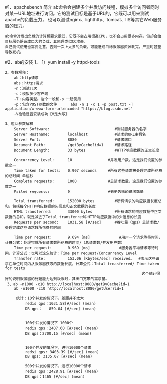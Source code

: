 #1、apachebench 简介
    ab命令会创建多个并发访问线程，模拟多个访问者同时对某一URL地址进行访问。它的测试目标是基于URL的，它既可以用来测试apache的负载压力，
    也可以测试nginx、lighthttp、tomcat、IIS等其它Web服务器的压力。
    
    ab命令对发出负载的计算机要求很低，它既不会占用很高CPU，也不会占用很多内存。但却会给目标服务器造成巨大的负载，其原理类似CC攻击。
    自己测试使用也需要注意，否则一次上太多的负载。可能造成目标服务器资源耗完，严重时甚至导致死机。
    
#2、ab的安装
    1、
       1）yum install -y httpd-tools
       
    2、参数解释：   
        ab：http请求 
        abs：https请求 
        -n：测试几次 
        -c：模拟多少客户端 
        -T：内容类型。这个一般和-p 一起使用 
        -p：包含POST参数的文件      abs -n 1 -c 1 -p post.txt -T application/x-www-form-urlencoded "https://blog.csdn.net"
        -V检验是否安装成功【V是大写】
        
    3、返回参数解释
        Server Software:                             #测试服务器的名字
        Server Hostname:        localhost            #请求的URL主机名
        Server Port:            8080                 #请求端口   
        Document Path:          /getByCache?id=1     #请求路径
        Document Length:        33 bytes             #HTTP响应数据的正文长度
        
        Concurrency Level:      10                #并发用户数，这是我们设置的参数之一
        Time taken for tests:   0.907 seconds     #所有这些请求被处理完成所花费的总时间 单位秒
        Complete requests:      1000              #总请求数量，这是我们设置的参数之一
        Failed requests:        0                 #表示失败的请求数量
        
        Total transferred:      152000 bytes         #所有请求的响应数据长度总和。包括每个HTTP响应数据的头信息和正文数据的长度
        HTML transferred:       33000 bytes          #所有请求的响应数据中正文数据的总和，就是减去了Total transferred中HTTP响应数据中的头信息的长度
        Requests per second:    1031.58 [#/sec]      #吞吐量（qps）总请求数/处理完成这些请求数所花费的时间
        
        Time per request:       9.694 [ms]             #用户一个请求等待时间，计算公式：处理完成所有请求数所花费的时间/（总请求数/并发用户数）     
        Time per request:       0.969 [ms]             #服务器平均请求等待时间，计算公式：也可以这么统计：Time per request/Concurrency Level
        Transfer rate:          153.06 [Kbytes/sec] received。  #表示这些请求在单位时间内从服务器获取的数据长度，计算公式：Total trnasferred/ Time taken for tests
                                                                 这个统计很好的说明服务器的处理能力达到极限时，其出口宽带的需求量。 
     3、ab -n1000 -c10 http://localhost:8080/getByCache?id=1
        ab -n1000 -c10 http://localhost:8080/getUser?id=1
              
         统计：10个并发的情况下，差距并不太大
             redis qps：1031.58[#/sec] (mean)
             DB qps：   859.04 [#/sec] (mean)
             

             100个并发的情况下 1000个
             redis qps：2407.60 [#/sec] (mean)
             DB qps：2700.15 [#/sec] (mean) 
             
             
             100个并发的情况下，进行10000个请求
             redsi qps: 3403.39 [#/sec] (mean)
             DB qps: 3135.07 [#/sec] (mean)

             500个并发的情况下，进行10000个请求
             redis qps：2428.91 [#/sec] (mean)
             DB qps：1465 [#/sec] (mean)